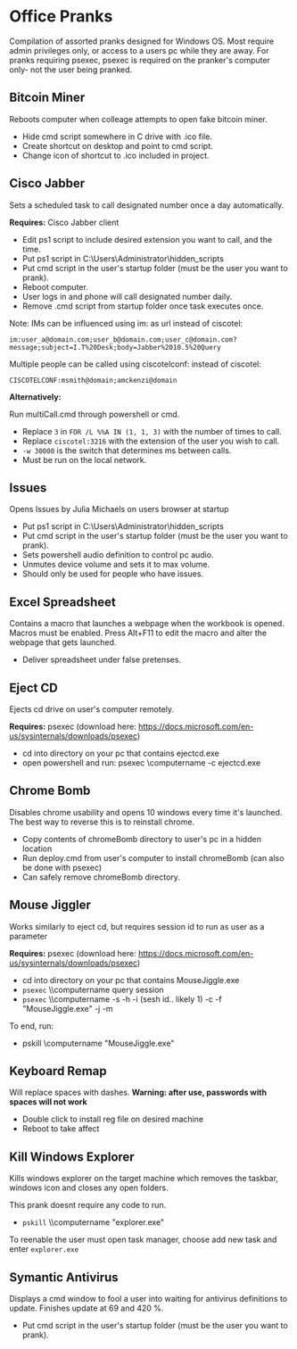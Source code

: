 # Office Pranks

Compilation of assorted pranks designed for Windows OS. Most require admin privileges only, or access to a users pc while they are away. For pranks requiring psexec, psexec is required on the pranker's computer only- not the user being pranked. 

## Bitcoin Miner

Reboots computer when colleage attempts to open fake bitcoin miner.

* Hide cmd script somewhere in C drive with .ico file.
* Create shortcut on desktop and point to cmd script.
* Change icon of shortcut to .ico included in project.

## Cisco Jabber

Sets a scheduled task to call designated number once a day automatically.

**Requires:** Cisco Jabber client

* Edit ps1 script to include desired extension you want to call, and the time.
* Put ps1 script in C:\Users\Administrator\hidden_scripts 
* Put cmd script in the user's startup folder (must be the user you want to prank).
* Reboot computer.
* User logs in and phone will call designated number daily.
* Remove .cmd script from startup folder once task executes once.

Note: IMs can be influenced using im: as url instead of ciscotel: 

    im:user_a@domain.com;user_b@domain.com;user_c@domain.com?message;subject=I.T%20Desk;body=Jabber%2010.5%20Query

Multiple people can be called using ciscotelconf: instead of ciscotel:

    CISCOTELCONF:msmith@domain;amckenzi@domain

**Alternatively:**

Run multiCall.cmd through powershell or cmd.

* Replace `3` in `FOR /L %%A IN (1, 1, 3)` with the number of times to call.
* Replace `ciscotel:3216` with the extension of the user you wish to call.
* `-w 30000` is the switch that determines ms between calls.
* Must be run on the local network.

## Issues

Opens Issues by Julia Michaels on users browser at startup

* Put ps1 script in C:\Users\Administrator\hidden_scripts 
* Put cmd script in the user's startup folder (must be the user you want to prank).
* Sets powershell audio definition to control pc audio.
* Unmutes device volume and sets it to max volume.
* Should only be used for people who have issues.

## Excel Spreadsheet

Contains a macro that launches a webpage when the workbook is opened. Macros must be enabled.
Press Alt+F11 to edit the macro and alter the webpage that gets launched.

* Deliver spreadsheet under false pretenses.

## Eject CD

Ejects cd drive on user's computer remotely.

**Requires:** psexec (download here: https://docs.microsoft.com/en-us/sysinternals/downloads/psexec)

* cd into directory on your pc that contains ejectcd.exe
* open powershell and run: psexec \\computername -c ejectcd.exe

## Chrome Bomb

Disables chrome usability and opens 10 windows every time it's launched. The best way to reverse this is to reinstall chrome.

* Copy contents of chromeBomb directory to user's pc in a hidden location
* Run deploy.cmd from user's computer to install chromeBomb (can also be done with psexec)
* Can safely remove chromeBomb directory.

## Mouse Jiggler

Works similarly to eject cd, but requires session id to run as user as a parameter

**Requires:** psexec (download here: https://docs.microsoft.com/en-us/sysinternals/downloads/psexec)

* cd into directory on your pc that contains MouseJiggle.exe
* `psexec` \\\\computername query session
* `psexec` \\\\computername -s -h -i (sesh id.. likely 1) -c -f "MouseJiggle.exe" -j -m

To end, run:

* pskill \\computername "MouseJiggle.exe"

## Keyboard Remap

Will replace spaces with dashes. **Warning: after use, passwords with spaces will not work**

* Double click to install reg file on desired machine
* Reboot to take affect

## Kill Windows Explorer

Kills windows explorer on the target machine which removes the taskbar, windows icon and closes any open folders.

This prank doesnt require any code to run.

* `pskill` \\\\computername "explorer.exe"

To reenable the user must open task manager, choose add new task and enter `explorer.exe`

## Symantic Antivirus

Displays a cmd window to fool a user into waiting for antivirus definitions to update. Finishes update at 69 and 420 %. 

* Put cmd script in the user's startup folder (must be the user you want to prank).
